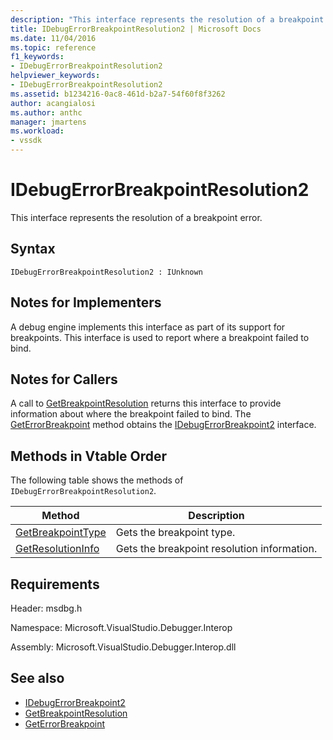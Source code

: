 ```yaml
---
description: "This interface represents the resolution of a breakpoint error."
title: IDebugErrorBreakpointResolution2 | Microsoft Docs
ms.date: 11/04/2016
ms.topic: reference
f1_keywords:
- IDebugErrorBreakpointResolution2
helpviewer_keywords:
- IDebugErrorBreakpointResolution2
ms.assetid: b1234216-0ac8-461d-b2a7-54f60f8f3262
author: acangialosi
ms.author: anthc
manager: jmartens
ms.workload:
- vssdk
---
```

# IDebugErrorBreakpointResolution2
This interface represents the resolution of a breakpoint error.

## Syntax

```
IDebugErrorBreakpointResolution2 : IUnknown
```

## Notes for Implementers
 A debug engine implements this interface as part of its support for breakpoints. This interface is used to report where a breakpoint failed to bind.

## Notes for Callers
 A call to [GetBreakpointResolution](../../../extensibility/debugger/reference/idebugerrorbreakpoint2-getbreakpointresolution.md) returns this interface to provide information about where the breakpoint failed to bind. The [GetErrorBreakpoint](../../../extensibility/debugger/reference/idebugbreakpointerrorevent2-geterrorbreakpoint.md) method obtains the [IDebugErrorBreakpoint2](../../../extensibility/debugger/reference/idebugerrorbreakpoint2.md) interface.

## Methods in Vtable Order
 The following table shows the methods of `IDebugErrorBreakpointResolution2`.

|Method|Description|
|------------|-----------------|
|[GetBreakpointType](../../../extensibility/debugger/reference/idebugerrorbreakpointresolution2-getbreakpointtype.md)|Gets the breakpoint type.|
|[GetResolutionInfo](../../../extensibility/debugger/reference/idebugerrorbreakpointresolution2-getresolutioninfo.md)|Gets the breakpoint resolution information.|

## Requirements
 Header: msdbg.h

 Namespace: Microsoft.VisualStudio.Debugger.Interop

 Assembly: Microsoft.VisualStudio.Debugger.Interop.dll

## See also
- [IDebugErrorBreakpoint2](../../../extensibility/debugger/reference/idebugerrorbreakpoint2.md)
- [GetBreakpointResolution](../../../extensibility/debugger/reference/idebugerrorbreakpoint2-getbreakpointresolution.md)
- [GetErrorBreakpoint](../../../extensibility/debugger/reference/idebugbreakpointerrorevent2-geterrorbreakpoint.md)
